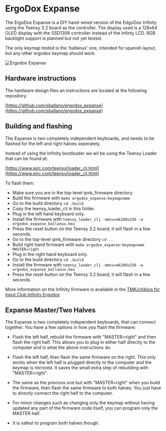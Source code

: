 # ErgoDox Expanse

The ErgoDox Expanse is a DIY hand-wired version of the EdgoDox Infinity using the Teensy 3.2 board as the controller. The display used is a 128x64 OLED display with the SSD1306 controller instead of the Infinty LCD. RGB backlight support is planned but not yet tested.

The only keymap tested is the 'ballanux' one, intended for spanish layout, but any other ergodox keymap should work.

![Ergodox Expanse](https://i.imgur.com/h3It6Bm.jpg)

## Hardware instructions

The hardware design files an instructions are located at the following repository:

[https://github.com/sballano/ergodox_expanse](https://github.com/sballano/ergodox_expanse)

## Building and flashing


The Expanse is two completely independent keyboards, and needs to be flashed
for the left and right halves seperately.

Instead of using the Infinity bootloader we wil be using the Teensy Loader that can be found at:

[https://www.pjrc.com/teensy/loader_cli.html](https://www.pjrc.com/teensy/loader_cli.html)


To flash them:

  - Make sure you are in the top-level qmk_firmware directory
  - Build the firmware with `make ergodox_expanse:keymapname`
  - Go to the build directory `cd .build`
  - Copy the teensy_loader_cli in this folder.
  - Plug in the left hand keyboard only.
  - Install the firmware with `teensy_loader_cli -mmcu=mk20dx256 -w ergodox_expanse_ballanux.hex`
  - Press the reset button on the Teensy 3.2 board; it will flash in a few seconds.
  - Go to the top-level qmk_firmware directory `cd ..`
  - Build right hand firmware with `make ergodox_expanse:keymapname MASTER=right`
  - Plug in the right hand keyboard only.
  - Go to the build directory `cd .build`
  - Install the firmware with `teensy_loader_cli -mmcu=mk20dx256 -w ergodox_expanse_ballanux.hex`
  - Press the reset button on the Teensy 3.2 board; it will flash in a few seconds.

More information on the Infinity firmware is available in the [TMK/chibios for
Input Club Infinity Ergodox](https://github.com/fredizzimo/infinity_ergodox/blob/master/README.md)

## Expanse Master/Two Halves

The Expanse is two completely independent keyboards, that can connect together.
You have a few options in how you flash the firmware:

- Flash the left half, rebuild the firmware with "MASTER=right" and then flash
  the right half.  This allows you to plug in either half directly to the
  computer and is what the above instructions do.

- Flash the left half, then flash the same firmware on the right.  This only
  works when the left half is plugged directly to the computer and the keymap
  is mirrored.  It saves the small extra step of rebuilding with
  "MASTER=right".

- The same as the previous one but with "MASTER=right" when you build the
  firmware, then flash the same firmware to both halves.  You just have to
  directly connect the right half to the computer.

- For minor changes such as changing only the keymap without having updated
  any part of the firmware code itself, you can program only the MASTER half.

- It is safest to program both halves though.
